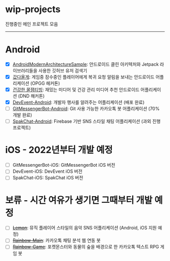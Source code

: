 # wip-projects

진행중인 메인 프로젝트 모음

-----

# Android

- [x] [AndroidModernArchitectureSample](https://github.com/jisungbin/AndroidModernArchitectureSample): 안드로이드 클린 아키텍처와 Jetpack 라이브러리들을 사용한 깃허브 유저 검색기
- [x] [갔다올게](https://github.com/OPGG-HACKTHON/mobile-b-android): 게임중 잠수중인 플레이어에게 복귀 요청 알림을 보내는 안드로이드 어플리케이션 (OPGG 헤커톤)
- [x] [건강한 꿀잼티빙](https://github.com/DND-hackathon/HealthyHoneyTving-Android): 재밌는 미디어 및 건강 관리 미디어 추천 안드로이드 어플리케이션 (DND 해커톤)
- [x] [DevEvent-Android](https://github.com/brave-people/Dev-Event-Android): 개발자 행사를 알려주는 어플리케이션 (배포 완료)
- [ ] [GitMessengerBot-Android](https://github.com/GitMessengerBot): Git 사용 가능한 카카오톡 봇 어플리케이션 (70% 개발 완료)
- [ ] [SpakChat-Android](https://github.com/jisungbin/SpakChat): Firebase 기반 SNS 스타일 채팅 어플리케이션 (과외 진행 프로젝트)

# iOS - 2022년부터 개발 예정

- [ ] GitMessengerBot-iOS: GitMessengerBot iOS 버전
- [ ] DevEvent-iOS: DevEvent iOS 버전
- [ ] SpakChat-iOS: SpakChat iOS 버전

# 보류 - 시간 여유가 생기면 그때부터 개발 예정

- [ ] [~~Lemon~~](https://github.com/lemon-music): 뮤직 플레이어 스타일의 음악 SNS 어플리케이션 (Android, iOS 지원 예정)
- [ ] [~~Rainbow-Main~~](https://github.com/rainbow-chatbot): 카카오톡 채팅 분석 웹 연동 봇
- [ ] [~~Rainbow-Game~~](https://github.com/rainbow-chatbot/rainbow-game): 포켓몬스터와 동물의 숲을 배경으로 한 카카오톡 텍스트 RPG 게임 봇
